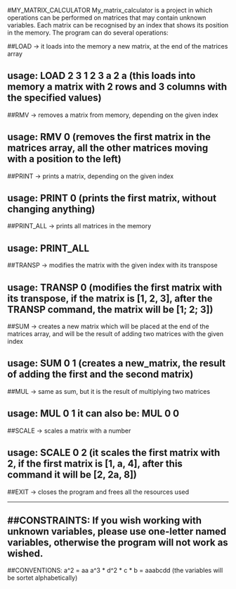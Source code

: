 #MY_MATRIX_CALCULATOR
My_matrix_calculator is a project in which operations can be performed on
matrices that may contain unknown variables. Each matrix can be recognised
by an index that shows its position in the memory. The program can do several
operations:

##LOAD
-> it loads into the memory a new matrix, at the end of the matrices array

usage: 
LOAD 2 3
1 2 3
a 2 a
(this loads into memory a matrix with 2 rows and 3 columns with 
the specified values)
-------------------------------------------------------------------------------
##RMV
-> removes a matrix from memory, depending on the given index

usage:
RMV 0
(removes the first matrix in the matrices array, all the other matrices moving
with a position to the left)
----------------------------------------------------------------------------------
##PRINT
-> prints a matrix, depending on the given index

usage:
PRINT 0
(prints the first matrix, without changing anything)
----------------------------------------------------------------------------------
##PRINT_ALL
-> prints all matrices in the memory

usage:
PRINT_ALL
-----------------------------------------------------------------------------------
##TRANSP 
-> modifies the matrix with the given index with its transpose

usage:
TRANSP 0
(modifies the first matrix with its transpose, if the matrix is [1, 2, 3],
after the TRANSP command, the matrix will be [1; 2; 3])
-----------------------------------------------------------------------------------
##SUM
-> creates a new matrix which will be placed at the end of the matrices array,
and will be the result of adding two matrices with the given index

usage:
SUM 0 1
(creates a new_matrix, the result of adding the first and the second matrix)
-----------------------------------------------------------------------------------
##MUL
-> same as sum, but it is the result of multiplying two matrices

usage:
MUL 0 1
it can also be:
MUL 0 0
-----------------------------------------------------------------------------------
##SCALE
-> scales a matrix with a number

usage:
SCALE 0 2
(it scales the first matrix with 2, if the first matrix is [1, a, 4],
after this command it will be [2, 2a, 8])
-----------------------------------------------------------------------------------
##EXIT
-> closes the program and frees all the resources used

-----------------------------------------------------------------------------------
##CONSTRAINTS:
If you wish working with unknown variables, please use one-letter named variables,
otherwise the program will not work as wished.
-----------------------------------------------------------------------------------
##CONVENTIONS:
a^2 = aa
a^3 * d^2 * c * b = aaabcdd
(the variables will be sortet alphabetically)
